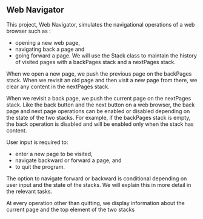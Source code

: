 ## Web Navigator

This project, Web Navigator, simulates the navigational operations of a web browser such as :

- opening a new web page,
- navigating back a page and
- going forward a page. We will use the Stack class to maintain the history of visited pages with a backPages stack and a nextPages stack.

When we open a new page, we push the previous page on the backPages stack. When we revisit an old page and then visit a new page from there, we clear any content in the nextPages stack.

When we revisit a back page, we push the current page on the nextPages stack. Like the back button and the next button on a web browser, the back page and next page operations can be enabled or disabled depending on the state of the two stacks. For example, if the backPages stack is empty, the back operation is disabled and will be enabled only when the stack has content.

User input is required to:

- enter a new page to be visited,
- navigate backward or forward a page, and
- to quit the program.

The option to navigate forward or backward is conditional depending on user input and the state of the stacks. We will explain this in more detail in the relevant tasks.

At every operation other than quitting, we display information about the current page and the top element of the two stacks
